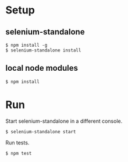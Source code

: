 # Setup

## selenium-standalone

```shell
$ npm install -g
$ selenium-standalone install
```

## local node modules

```shell
$ npm install
```

# Run

Start selenium-standalone in a different console.
```shell
$ selenium-standalone start
```

Run tests.
```shell
$ npm test
```
